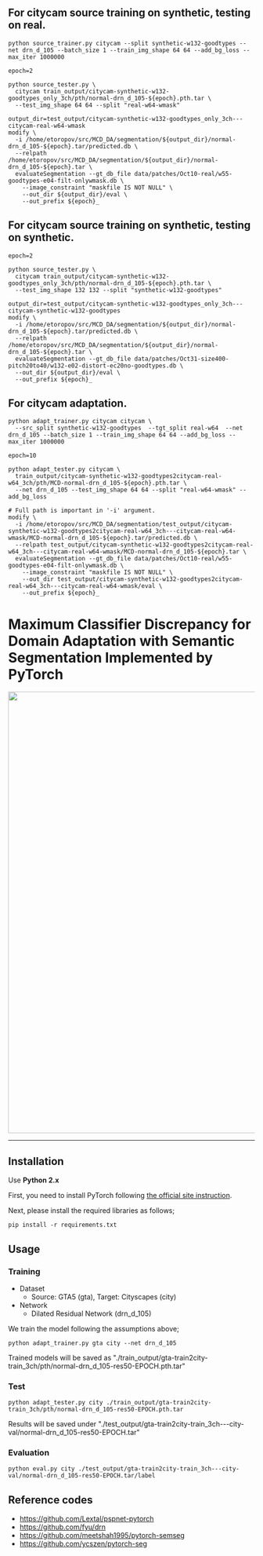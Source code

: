 ## For citycam source training on synthetic, testing on real.
```
python source_trainer.py citycam --split synthetic-w132-goodtypes --net drn_d_105 --batch_size 1 --train_img_shape 64 64 --add_bg_loss --max_iter 1000000

epoch=2

python source_tester.py \
  citycam train_output/citycam-synthetic-w132-goodtypes_only_3ch/pth/normal-drn_d_105-${epoch}.pth.tar \
  --test_img_shape 64 64 --split "real-w64-wmask"

output_dir=test_output/citycam-synthetic-w132-goodtypes_only_3ch---citycam-real-w64-wmask
modify \
  -i /home/etoropov/src/MCD_DA/segmentation/${output_dir}/normal-drn_d_105-${epoch}.tar/predicted.db \
  --relpath /home/etoropov/src/MCD_DA/segmentation/${output_dir}/normal-drn_d_105-${epoch}.tar \
  evaluateSegmentation --gt_db_file data/patches/Oct10-real/w55-goodtypes-e04-filt-onlywmask.db \
    --image_constraint "maskfile IS NOT NULL" \
    --out_dir ${output_dir}/eval \
    --out_prefix ${epoch}_
```

## For citycam source training on synthetic, testing on synthetic.
```
epoch=2

python source_tester.py \
  citycam train_output/citycam-synthetic-w132-goodtypes_only_3ch/pth/normal-drn_d_105-${epoch}.pth.tar \
  --test_img_shape 132 132 --split "synthetic-w132-goodtypes"

output_dir=test_output/citycam-synthetic-w132-goodtypes_only_3ch---citycam-synthetic-w132-goodtypes
modify \
  -i /home/etoropov/src/MCD_DA/segmentation/${output_dir}/normal-drn_d_105-${epoch}.tar/predicted.db \
  --relpath /home/etoropov/src/MCD_DA/segmentation/${output_dir}/normal-drn_d_105-${epoch}.tar \
  evaluateSegmentation --gt_db_file data/patches/Oct31-size400-pitch20to40/w132-e02-distort-ec20no-goodtypes.db \
  --out_dir ${output_dir}/eval \
  --out_prefix ${epoch}_
```

## For citycam adaptation.

```
python adapt_trainer.py citycam citycam \
  --src_split synthetic-w132-goodtypes  --tgt_split real-w64  --net drn_d_105 --batch_size 1 --train_img_shape 64 64 --add_bg_loss --max_iter 1000000

epoch=10

python adapt_tester.py citycam \
  train_output/citycam-synthetic-w132-goodtypes2citycam-real-w64_3ch/pth/MCD-normal-drn_d_105-${epoch}.pth.tar \
  --net drn_d_105 --test_img_shape 64 64 --split "real-w64-wmask" --add_bg_loss

# Full path is important in '-i' argument.
modify \
  -i /home/etoropov/src/MCD_DA/segmentation/test_output/citycam-synthetic-w132-goodtypes2citycam-real-w64_3ch---citycam-real-w64-wmask/MCD-normal-drn_d_105-${epoch}.tar/predicted.db \
  --relpath test_output/citycam-synthetic-w132-goodtypes2citycam-real-w64_3ch---citycam-real-w64-wmask/MCD-normal-drn_d_105-${epoch}.tar \
  evaluateSegmentation --gt_db_file data/patches/Oct10-real/w55-goodtypes-e04-filt-onlywmask.db \
    --image_constraint "maskfile IS NOT NULL" \
    --out_dir test_output/citycam-synthetic-w132-goodtypes2citycam-real-w64_3ch---citycam-real-w64-wmask/eval \
    --out_prefix ${epoch}_
```



# Maximum Classifier Discrepancy for Domain Adaptation with Semantic Segmentation Implemented by PyTorch

<img src='../docs/result_seg.png' width=900/>  

***
## Installation
Use **Python 2.x**

First, you need to install PyTorch following [the official site instruction](http://pytorch.org/).

Next, please install the required libraries as follows;
```
pip install -r requirements.txt
```

## Usage
### Training
- Dataset
    - Source: GTA5 (gta), Target: Cityscapes (city)
- Network
    - Dilated Residual Network (drn_d_105)

We train the model following the assumptions above;
```
python adapt_trainer.py gta city --net drn_d_105
```
Trained models will be saved as "./train_output/gta-train2city-train_3ch/pth/normal-drn_d_105-res50-EPOCH.pth.tar"

### Test
```
python adapt_tester.py city ./train_output/gta-train2city-train_3ch/pth/normal-drn_d_105-res50-EPOCH.pth.tar
```

Results will be saved under "./test_output/gta-train2city-train_3ch---city-val/normal-drn_d_105-res50-EPOCH.tar"

<!-- 
#### CRF postprocessing
To use crf.py, you need to install pydensecrf. (https://github.com/lucasb-eyer/pydensecrf)

```
pip install git+https://github.com/lucasb-eyer/pydensecrf.git
```

After you ran adapt_tester, you can apply crf as follows;

For validation data
```
python crf.py ./outputs/YOUR_MODEL_NAME/prob crf_output --outimg_shape 2048 1024
```

For test data
```
python crf.py ./outputs/YOUR_MODEL_NAME/prob crf_output --outimg_shape 1280 720
```

Optionally you can use raw img as follows;
```
python crf.py outputs/spatial-adapt-g-0.001000-7/prob  outputs/spatial-adapt-g-0.001000-7/label_crf_rawimg --raw_img_indir /data/unagi0/watanabe/DomainAdaptation/Segmentation/VisDA2017/cityscapes_val_imgs
```

#### Visualize with Legend
After you ran adapt_tester, you can apply visualization_with_legend as follows;
```
python visualize_result.py --indir_list outputs/loss-weighted152-test-g-0.001000-k4-7/label/ outputs/psp04-test-g-0.001000-k4-9/label/ outputs/spatial-resnet101-testdata-g-0.001000-k4-11/label/ outputs/psp-test-g-0.001000-k4-28/label/ outputs/loss-weighted152-test-g-0.001000-k4-14/label --outdir merged
```
![](_static/vis_with_legend.png)

Results will be saved under "./outputs/YOUR_MODEL_NAME/vis_with_legend".
-->


### Evaluation
```
python eval.py city ./test_output/gta-train2city-train_3ch---city-val/normal-drn_d_105-res50-EPOCH.tar/label
```

## Reference codes
- https://github.com/Lextal/pspnet-pytorch
- https://github.com/fyu/drn
- https://github.com/meetshah1995/pytorch-semseg
- https://github.com/ycszen/pytorch-seg
